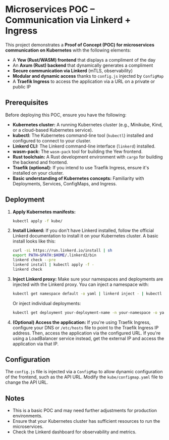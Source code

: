 # Microservices POC – Communication via Linkerd + Ingress

This project demonstrates a **Proof of Concept (POC) for microservices communication on Kubernetes** with the following elements:

- A **Yew (Rust/WASM) frontend** that displays a compliment of the day
- An **Axum (Rust) backend** that dynamically generates a compliment
- **Secure communication via Linkerd** (mTLS, observability)
- **Modular and dynamic access** thanks to `config.js` injected by `ConfigMap`
- A **Traefik Ingress** to access the application via a URL on a private or public IP

## Prerequisites

Before deploying this POC, ensure you have the following:

- **Kubernetes cluster:** A running Kubernetes cluster (e.g., Minikube, Kind, or a cloud-based Kubernetes service).
- **kubectl:**  The Kubernetes command-line tool (`kubectl`) installed and configured to connect to your cluster.
- **Linkerd CLI:** The Linkerd command-line interface (`linkerd`) installed.
- **wasm-pack:**  The `wasm-pack` tool for building the Yew frontend.
- **Rust toolchain:**  A Rust development environment with `cargo` for building the backend and frontend.
- **Traefik (optional):** If you intend to use Traefik Ingress, ensure it's installed on your cluster.
- **Basic understanding of Kubernetes concepts:** Familiarity with Deployments, Services, ConfigMaps, and Ingress.

## Deployment

1.  **Apply Kubernetes manifests:**

    ```bash
    kubectl apply -f kube/
    ```

2.  **Install Linkerd:** If you don't have Linkerd installed, follow the official Linkerd documentation to install it on your Kubernetes cluster.  A basic install looks like this:

    ```bash
    curl -sL https://run.linkerd.io/install | sh
    export PATH=$PATH:$HOME/.linkerd2/bin
    linkerd check --pre
    linkerd install | kubectl apply -f -
    linkerd check
    ```

3.  **Inject Linkerd proxy:** Make sure your namespaces and deployments are injected with the Linkerd proxy.  You can inject a namespace with:

    ```bash
    kubectl get namespace default -o yaml | linkerd inject - | kubectl apply -f -
    ```

    Or inject individual deployments:

    ```bash
    kubectl get deployment your-deployment-name -n your-namespace -o yaml | linkerd inject - | kubectl apply -f -
    ```

4.  **(Optional) Access the application:** If you're using Traefik Ingress, configure your DNS or `/etc/hosts` file to point to the Traefik Ingress IP address. Then, access the application via the configured URL.  If you're using a LoadBalancer service instead, get the external IP and access the application via that IP.

## Configuration

The `config.js` file is injected via a `ConfigMap` to allow dynamic configuration of the frontend, such as the API URL.  Modify the `kube/configmap.yaml` file to change the API URL.

## Notes

*   This is a basic POC and may need further adjustments for production environments.
*   Ensure that your Kubernetes cluster has sufficient resources to run the microservices.
*   Check the Linkerd dashboard for observability and metrics.
